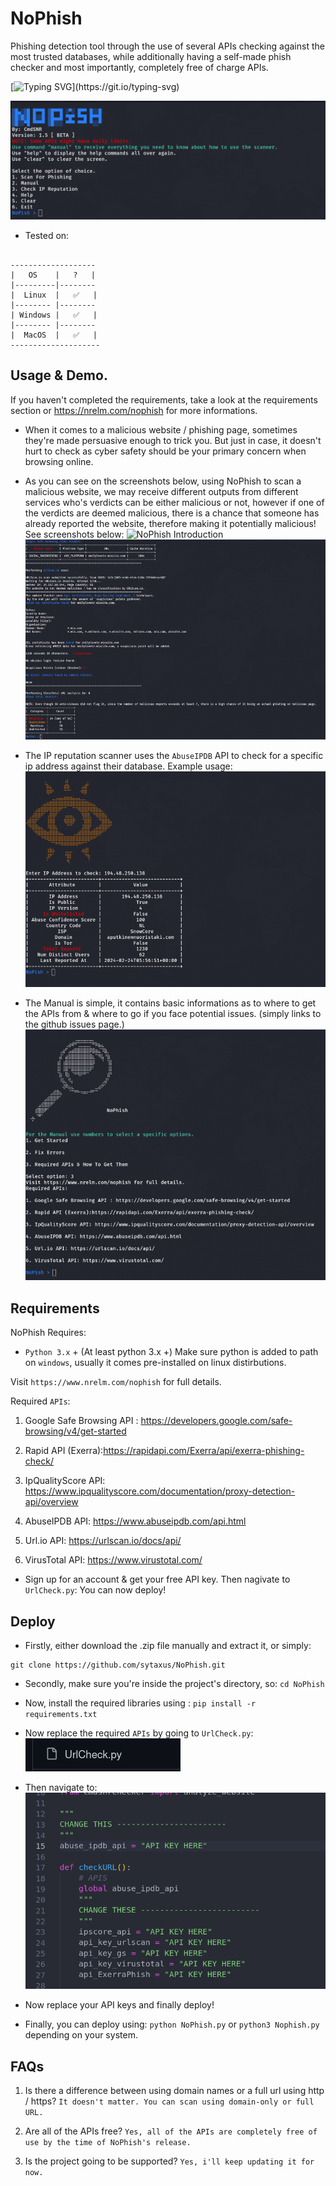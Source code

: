 # NoPhish
Phishing detection tool through the use of several APIs checking against the most trusted databases, while additionally having a self-made phish checker and most importantly, completely free of charge APIs.

[![Typing SVG](https://readme-typing-svg.demolab.com?font=Fira+Code&pause=1000&color=0EF71F&random=false&width=435&lines=Protect+Yourself.;Anti+Phishing?;Several+APIs;Instant+Scan!)](https://git.io/typing-svg)


![NoPhish Introduction](images/image.png)
- Tested on:
```

-------------------
|   OS    |   ?   |
|---------|--------
|  Linux  |   ✅   |
|-------- |--------
| Windows |   ✅   |
|-------- |--------
|  MacOS  |   ✅   |
--------------------

```


## Usage & Demo.
If you haven't completed the requirements, take a look at the requirements section or https://nrelm.com/nophish for more informations.

- When it comes to a malicious website / phishing page, sometimes they're made persuasive enough to trick you. But just in case, it doesn't hurt to check as cyber safety should be your primary concern when browsing online.

- As you can see on the screenshots below, using NoPhish to scan a malicious website, we may receive different outputs from different services who's verdicts can be either malicious or not, however if one of the verdicts are deemed malicious, there is a chance that someone has already reported the website, therefore making it potentially malicious! See screenshots below:
![NoPhish Introduction](images/image1.png)
![NoPhish Introduction](images/image3.png)

- The IP reputation scanner uses the `AbuseIPDB` API to check for a specific ip address against their database. Example usage:
![NoPhish Introduction](images/image4.png)

- The Manual is simple, it contains basic informations as to where to get the APIs from & where to go if you face potential issues. (simply links to the github issues page.)
![NoPhish Introduction](images/image5.png)


## Requirements
NoPhish Requires:
 - `Python 3.x` + (At least python 3.x +)
 Make sure python is added to path on `windows`, usually it comes pre-installed on linux distirbutions.

Visit `https://www.nrelm.com/nophish` for full details.

Required `APIs`:

1. Google Safe Browsing API : https://developers.google.com/safe-browsing/v4/get-started 

2. Rapid API (Exerra):https://rapidapi.com/Exerra/api/exerra-phishing-check/ 

3. IpQualityScore API: https://www.ipqualityscore.com/documentation/proxy-detection-api/overview 

4. AbuseIPDB API: https://www.abuseipdb.com/api.html 

5. Url.io API: https://urlscan.io/docs/api/ 

6. VirusTotal API: https://www.virustotal.com/ 
- Sign up for an account & get your free API key. Then nagivate to `UrlCheck.py`:
You can now deploy!

## Deploy
- Firstly, either download the .zip file manually and extract it, or simply:
```
git clone https://github.com/sytaxus/NoPhish.git
```
- Secondly, make sure you're inside the project's directory, so: `cd NoPhish`
- Now, install the required libraries using : `pip install -r requirements.txt`

- Now replace the required `APIs` by going to `UrlCheck.py`:
![NoPhish Introduction](images/image7.png)
- Then navigate to:
![NoPhish Introduction](images/apis.png)
- Now replace your API keys and finally deploy!
- Finally, you can deploy using: `python NoPhish.py` or `python3 Nophish.py` depending on your system.


## FAQs
1. Is there a difference between using domain names or a full url using http / https?
`It doesn't matter. You can scan using domain-only or full URL.`

2. Are all of the APIs free?
`Yes, all of the APIs are completely free of use by the time of NoPhish's release.`

3. Is the project going to be supported?
`Yes, i'll keep updating it for now.`
